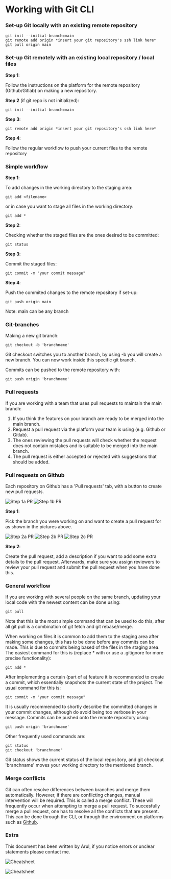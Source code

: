# Working with Git CLI

### Set-up Git locally with an existing remote repository
```
git init --initial-branch=main
git remote add origin *insert your git repository's ssh link here*
git pull origin main
```

### Set-up Git remotely with an existing local repository / local files
**Step 1**:

Follow the instructions on the platform for the remote repository (Github/Gitlab) on making a new repository.

**Step 2** (if git repo is not initialized):

```
git init --initial-branch=main
```

**Step 3**:

```
git remote add origin *insert your git repository's ssh link here*

```

**Step 4**:

Follow the regular workflow to push your current files to the remote repository


### Simple workflow
**Step 1**:

To add changes in the working directory to the staging area:

```
git add <filename>
```

or in case you want to stage all files in the working directory:

```
git add *
```

**Step 2**:

Checking whether the staged files are the ones desired to be committed:

```
git status
```

**Step 3**:

Commit the staged files:

```
git commit -m "your commit message"
```

**Step 4**:

Push the commited changes to the remote repository if set-up:

```
git push origin main
```
Note: main can be any branch



### Git-branches
Making a new git branch:

```
git checkout -b 'branchname'
```

Git checkout switches you to another branch, by using -b you will create a new branch.
You can now work inside this specific git branch.

Commits can be pushed to the remote repository with:

```
git push origin 'branchname'
```

### Pull requests
If you are working with a team that uses pull requests to maintain the main branch:

1. If you think the features on your branch are ready to be merged into the main branch.
2. Request a pull request via the platform your team is using (e.g. Github or Gitlab).
3. The ones reviewing the pull requests will check whether the request does not contain mistakes and is suitable to be merged into the main branch.
4. The pull request is either accepted or rejected with suggestions that should be added.

### Pull requests on Github
Each repository on Github has a 'Pull requests' tab, with a button to create new pull requests.

![Step 1a PR](./image/pr-1.png)
![Step 1b PR](./image/pr-2.png)

**Step 1**:

Pick the branch you were working on and want to create a pull request for as shown in the pictures above.

![Step 2a PR](./image/pr-3.png)
![Step 2b PR](./image/pr-4.png)
![Step 2c PR](./image/pr-5.png)

**Step 2**:

Create the pull request, add a description if you want to add some extra details to the pull request. Afterwards, make sure you assign reviewers to review your pull request and submit the pull request when you have done this.

### General workflow
If you are working with several people on the same branch, updating your local code with the newest content can be done using:

```
git pull
```

Note that this is the most simple command that can be used to do this, after all git pull is a combination of git fetch and git rebase/merge.

When working on files it is common to add them to the staging area after making some changes, this has to be done before any commits can be made. This is due to commits being based of the files in the staging area. The easiest command for this is (replace * with <file> or use a .gitignore for more precise functionality):

```
git add *
```

After implementing a certain (part of a) feature it is recommended to create a commit, which essentially snapshots the current state of the project. The usual command for this is:

```
git commit -m "your commit message"
```

It is usually recommended to shortly describe the committed changes in your commit changes, although do avoid being too verbose in your message. Commits can be pushed onto the remote repository using:

```
git push origin 'branchname'
```

Other frequently used commands are:

```
git status
git checkout 'branchname'
```

Git status shows the current status of the local repository, and git checkout 'branchname' moves your working directory to the mentioned branch.

### Merge conflicts
Git can often resolve differences between branches and merge them automatically. However, if there are conflicting changes, manual intervention will be required. This is called a merge conflict. These will frequently occur when attempting to merge a pull request. To succesfully merge a pull request, one has to resolve all the conflicts that are present. This can be done through the CLI, or through the environment on platforms such as [Github](https://docs.github.com/en/pull-requests/collaborating-with-pull-requests/addressing-merge-conflicts/resolving-a-merge-conflict-on-github).

### Extra
This document has been written by Arul, if you notice errors or unclear statements please contact me.

![Cheatsheet](./image/git-cheatsheet-1.png)

![Cheatsheet](./image/git-cheatsheet-2.png)


